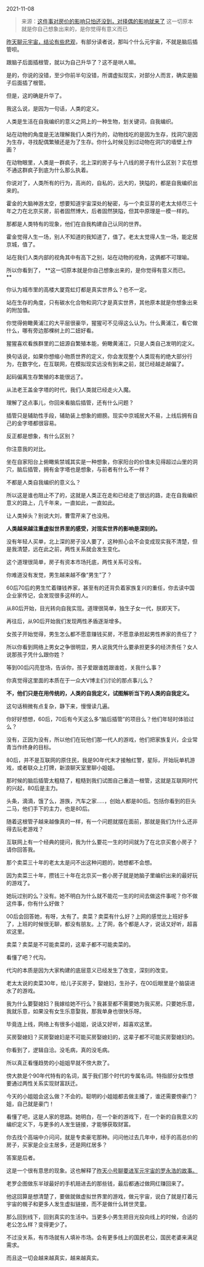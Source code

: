 2021-11-08

> 来源：[这件事对房价的影响只怕还没到，对择偶的影响就来了](http://mp.weixin.qq.com/s?__biz=MzU0MjYwNDU2Mw==&mid=2247502237&idx=1&sn=8d2d671f8de836e1ff7162b0ee95ba77&chksm=fb1aa5e1cc6d2cf7825b302debc5d80ea6c9ae2aebe6154fea6ed195e26c8263c276b9a648f2&scene=27#wechat_redirect)
> 这一切原本就是你自己想象出来的，是你觉得有意义而已

[昨天聊元宇宙，结论有些悲观](http://mp.weixin.qq.com/s?__biz=MzU0MjYwNDU2Mw==&mid=2247502229&idx=1&sn=4c4467fe4f2364796c442ec962267180&chksm=fb1aa5e9cc6d2cffd82f52f19a847cf31260bd5097a1da6fa8ec6f9d15b8e119da4009241845&scene=21#wechat_redirect)，有部分读者说，那叫个什么元宇宙，不就是脑后插管呗。

  

跟脑子后面插根管，就以为自己升华了？这不是哄人嘛。

  

是的，你说的没错，至少你前半句没错，所谓虚拟现实，对部分人而言，确实是脑子后面插了根管。

  

但是，这的确是升华了。

  

我这么说，是因为一句话，人类的定义。  

  

人类是生活在自我编织的意义之网上的一种生物，划关键词，自我编织。

  

站在动物的角度是无法理解我们人类行为的，动物找吃的是因为生存，找洞穴是因为生存，寻找配偶繁殖还是为了生存。你什么时候见到过动物在洞穴的墙壁上作画？  

  

在动物眼里，人类是一群疯子，北上深的房子与十八线的房子有什么区别？实在想不通这群疯子到底为什么那么执着。  

  

你说对了，人类所有的行为，高尚的，自私的，远大的，狭隘的，都是自我编织出来的。

  

霍金的大脑神游太空，想要知道宇宙深处的秘密，与一个卖豆芽的老太太倾尽三十年之力在北京买房，前者固然博大，后者固然狭隘，但其中原理是一模一样的。  

  

那都是人类特有的现象，他们在自我构建自己认同的世界。

  

霍金觉得人生一场，别人不知道的我知道了，值了。老太太觉得人生一场，能定居京城，值了。

  

站在我们人类内部的视角其中有高下之别，站在动物的视角，这俩都不可理喻。  

  

所以你看到了， **这一切原本就是你自己想象出来的，是你觉得有意义而已。  
**

  

你认为城市里的高楼大厦霓虹灯都是真实世界么？也不一定。  

  

站在生存的角度，只有碳水化合物和洞穴才是真实世界，其他原本就是你想象出来的附加值。  

  

你觉得俯瞰黄浦江的大平层很豪华，猩猩可不见得这么认为。什么黄浦江，看它做什么，哪有旁边那棵树上的二妞好看。  

  

猩猩喜欢看族群里的二妞源自繁殖本能，俯瞰黄浦江，只是人类自己发明的定义。  

  

换句话说，如果你想缩小物质世界的定义，你会发现整个人类现有的绝大部分行为，在数字化，在互联网，在模拟现实远没有到来之前，就已经越走越偏了。  

  

起码偏离生存繁殖的本能很远了。

  

从法老王盖金字塔的时代，我们人类就已经走火入魔。

  

理解了这点事儿，你回来看脑后插管，还有什么问题？

  

插管只是辅助性手段，辅助装上想象的翅膀。现实中京城居大不易，上线后拥有自己的金字塔都很容易。

  

反正都是想象，有什么区别？

  

你注意我的对比。

  

坐在自家阳台上俯瞰紫禁城其实是一种想象，你家阳台的价值未见得超过山里的洞穴，脑后插管，拥有金字塔也是想象，与前者有什么不一样？

  

不都是人类自我编织的意义么？

  

所以这是谁也阻止不了的，这就是人类正在走和已经走了很远的路，走在自我编织意义的路上，几千年来，一直如此，一直如此。

  

让人类掉头？别说大刘，曹雪芹来了也没用。

  

 **人类越来越注重虚拟世界里的感受，对现实世界的影响是深刻的。**

  

没有年轻人买单，北上深的房子没人要了，这种担心会不会变成现实我不清楚，但是我清楚，远在此之前，两性关系就会发生变化。

  

这个道理很简单，房子有资本市场托底，两性关系可没有。

  

你难道没有发觉，男生越来越不像“男生”了？

  

60后70后的男生忙着赚钱养家，甚至有的还背负着家族复兴的重任，你去读中国企业家传记，会发现很多这样的人。

  

从80后开始，目光转向自我实现。道理很简单，独生子女一代，朕即天下。  
  

再往后，从90后开始我们发现两性矛盾逐渐增多。  

  

女孩子开始觉得，男生怎么都不愿意赚钱买房，不愿意承担起男性养家的责任了？  

  

所以你看到网络上男女之争很明显，男人说我凭什么要承担更多的经济责任？女人说那孩子凭什么跟你姓？

  

等到00后闪亮登场，告诉你，孩子爱跟谁姓跟谁姓，关我什么事？  

  

你真觉得这里面的本质在于一众大V博主们讨论的那点事儿么？  

  

 **不，他们只是在用传统的，人类的自我定义，试图解析当下的人类的自我定义。**

  

这句话稍微有点复杂，静下来，慢慢读几遍。  

  

你好好想想，60后，70后有今天这么多“脑后插管”的项目么？他们年轻时体验过么？  

  

没有，正因为没有，所以他们在玩他们那一代人的游戏，他们把家族复兴，企业常青当作终身的目标。  

  

80后，并不是互联网的原住民，我是90年代末才接触红警，星际，开始玩单机游戏，或者联众上打牌，新浪聊天室里聊小姐姐。  

  

那时候的脑后插管太粗糙了，粗糙到我们试图自己重造一根管，这就是互联网时代的兴起，80后是主力。  

  

头条，滴滴，饿了么，游族，汽车之家.....，创始人都是80后。包括你看到的巨头二马，他们手下的主力，也是80后。  

  

随着这根管子越来越像真的一样，有一个问题就摆在面前，那就是我们为什么还非得去玩老游戏？  

  

互联网上有一个经典的提问，我为什么要花一生的时间就为了在北京买套小房子？请你回答我。

  

那个卖菜三十年的老太太是问不出这种问题的，她想都不会想。  

  

因为卖菜三十年，攒钱三十年在北京买一套小房子就是她脑子里编织出来的最好玩的游戏了。  

  

她玩过别的么？没有。她不明白为什么就不能花一生的时间去做这件事呢？你不做这件事，你有什么好做？

  

00后会回答她，有呀，太有了。卖菜？卖菜有什么好？上网的感觉比上班好多了，上班的时候很无聊，都没有朋友。上了网，各个都是人才，说话又好听，超喜欢这里。

  

卖菜？卖菜是不可能卖菜的，这辈子都不可能卖菜的。

  

看懂了吧？代沟。

  

代沟的本质是因为大家构建的底层意义已经发生了改变，深刻的改变。  

  

老太太说的卖菜30年，给儿子买房子，娶媳妇，生孙子，在00后眼里是个脑袋进水了的游戏。  

  

我为什么要娶媳妇？我嫁给她不行么？我甚至都不需要她为我买房。只要她乐意，我就乐意，如果没有女生乐意娶我，那我单身也很快乐呀。

  

毕竟连上线，网络上有很多小姐姐，说话又好听，超喜欢这里。

  

买房娶媳妇？买房娶媳妇是不可能买房娶媳妇的，这辈子都不可能买房娶媳妇的。

  

你看到了，逻辑自洽。没毛病，真的没毛病。

  

所以真正看懂趋势的小姐姐早就不傍大款了。  

  

傍大款是个90年代特有的名词，属于我们那个时代的专属名词。特指部分女性想要通过两性关系实现财富跃迁。

  

今天的小姐姐会这么做？不会的。聪明的小姐姐都去做主播了，谁还需要傍豪门？姐，自己就是豪门！  

  

看懂了吧，这是人家的思路。她明白，在一个新的游戏下，在一个新的自我意义的编织定义下，与更多的人发生链接，才能够获取财富。  

  

你去找个高端中介问问，就是专卖豪宅那种。问问他过去几年中，经手的高总价的房子，买家是企业主居多，还是网红居多？  

  

答案是后者。  

  

这是一个很有意思的现象。这也解释了[昨天小号聊要进军元宇宙的罗永浩的故事。](http://mp.weixin.qq.com/s?__biz=MzU3NDc5Nzc0NQ==&mid=2247509120&idx=1&sn=e5dbdf53e50c1f7b1a97584d43b95ab4&chksm=fd2e065eca598f486a86fed450f903c578a344ec06940178f24482f943c5e776b7f54966f410&scene=21#wechat_redirect)  

  

老罗企图做东半球最好的手机赔进去的那些钱，最后都通过做网红赚回来了。

  

他这回算是想清楚了，要做就做虚拟世界里的游戏，做元宇宙，说白了就是打着元宇宙的幌子和更多人发生虚拟链接，而不是做什么转世灵童。  

  

那么回到线下，回到真实的生活中。当更多小男生把目光投向线上的时候，合适的老公怎么样？变得更少了。  

  

不过没关系，有市场就有人填补市场。会有更多线上的国民老公，国民老婆来满足需求。

  

而且这一切会越来越真实，越来越真实。


